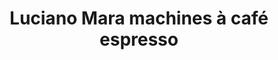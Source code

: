 ---
title: "Luciano Mara machines à café espresso"
url: /montreal/luciano-mara-machines-a-cafe-espresso/
shop: Kaffee
---